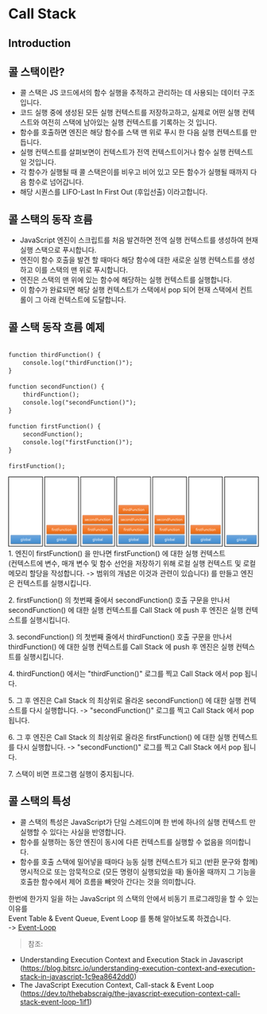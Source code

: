 # Call Stack
## Introduction

## 콜 스택이란?
* 콜 스택은 JS 코드에서의 함수 실행을 추적하고 관리하는 데 사용되는 데이터 구조입니다.
* 코드 실행 중에 생성된 모든 실행 컨텍스트를 저장하고하고, 실제로 어떤 실행 컨텍스트와 여전히 스택에 남아있는 실행 컨텍스트를 기록하는 것 입니다.
* 함수를 호출하면 엔진은 해당 함수를 스택 맨 위로 푸시 한 다음 실행 컨텍스트를 만듭니다.
* 실행 컨텍스트를 살펴보면이 컨텍스트가 전역 컨텍스트이거나 함수 실행 컨텍스트 일 것입니다.
* 각 함수가 실행될 때 콜 스택은이를 비우고 비어 있고 모든 함수가 실행될 때까지 다음 함수로 넘어갑니다.
* 해당 시퀀스를 LIFO-Last In First Out (후입선출) 이라고합니다.

## 콜 스택의 동작 흐름
* JavaScript 엔진이 스크립트를 처음 발견하면 전역 실행 컨텍스트를 생성하여 현재 실행 스택으로 푸시합니다. 
* 엔진이 함수 호출을 발견 할 때마다 해당 함수에 대한 새로운 실행 컨텍스트를 생성하고 이를 스택의 맨 위로 푸시합니다.
* 엔진은 스택의 맨 위에 있는 함수에 해당하는 실행 컨텍스트를 실행합니다.
* 이 함수가 완료되면 해당 실행 컨텍스트가 스택에서 pop 되어 현재 스택에서 컨트롤이 그 아래 컨텍스트에 도달합니다.

## 콜 스택 동작 흐름 예제
```

function thirdFunction() {
    console.log("thirdFunction()");
}

function secondFunction() {
    thirdFunction();
    console.log("secondFunction()");
}

function firstFunction() {
    secondFunction();
    console.log("firstFunction()");
}

firstFunction();
```
![Stack-Flow](https://github.com/dev-angelo/DevTips-FrontEnd/blob/master/Call-Stack/images/stack_flow.png)
1\. 엔진이 firstFunction() 을 만나면 firstFunction() 에 대한 실행 컨텍스트<br>
(컨텍스트에 변수, 매개 변수 및 함수 선언을 저장하기 위해 로컬 실행 컨텍스트 및 로컬 메모리 할당을 작성합니다. -> 범위의 개념은 이것과 관련이 있습니다) 를 만들고 엔진은 컨텍스트를 실행시킵니다.

2\. firstFunction() 의 첫번째 줄에서 secondFunction() 호출 구문을 만나서 secondFunction() 에 대한 실행 컨텍스트를 Call Stack 에 push 후 엔진은 실행 컨텍스트를 실행시킵니다.

3\. secondFunction() 의 첫번째 줄에서 thirdFunction() 호출 구문을 만나서 thirdFunction() 에 대한 실행 컨텍스트를 Call Stack 에 push 후 엔진은 실행 컨텍스트를 실행시킵니다.

4\. thirdFunction() 에서는 "thirdFunction()" 로그를 찍고 Call Stack 에서 pop 됩니다.

5\. 그 후 엔진은 Call Stack 의 최상위로 올라온 secondFunction() 에 대한 실행 컨텍스트를 다시 실행합니다. -> "secondFunction()" 로그를 찍고 Call Stack 에서 pop 됩니다.

6\. 그 후 엔진은 Call Stack 의 최상위로 올라온 firstFunction() 에 대한 실행 컨텍스트를 다시 실행합니다. -> "secondFunction()" 로그를 찍고 Call Stack 에서 pop 됩니다.

7\. 스택이 비면 프로그램 실행이 중지됩니다.

## 콜 스택의 특성
* 콜 스택의 특성은 JavaScript가 단일 스레드이며 한 번에 하나의 실행 컨텍스트 만 실행할 수 있다는 사실을 반영합니다.
* 함수를 실행하는 동안 엔진이 동시에 다른 컨텍스트를 실행할 수 없음을 의미합니다. 
* 함수를 호출 스택에 밀어넣을 때마다 능동 실행 컨텍스트가 되고 (반환 문구와 함께) 명시적으로 또는 암묵적으로 (모든 명령이 실행되었을 때) 돌아올 때까지 그 기능을 호출한 함수에서 제어 흐름을 빼앗아 간다는 것을 의미합니다.

한번에 한가지 일을 하는 JavaScript 의 스택의 안에서 비동기 프로그래밍을 할 수 있는 이유를<br>
Event Table & Event Queue, Event Loop 를 통해 알아보도록 하겠습니다.<br>
-> [Event-Loop](https://github.com/dev-angelo/DevTips-FrontEnd/tree/master/Event-Loop)

> 참조:
* Understanding Execution Context and Execution Stack in Javascript (https://blog.bitsrc.io/understanding-execution-context-and-execution-stack-in-javascript-1c9ea8642dd0)
* The JavaScript Execution Context, Call-stack & Event Loop (https://dev.to/thebabscraig/the-javascript-execution-context-call-stack-event-loop-1if1)
